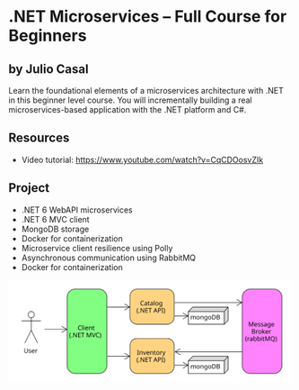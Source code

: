 # .NET Microservices – Full Course for Beginners
## by Julio Casal

Learn the foundational elements of a microservices architecture with .NET in this beginner level course. You will incrementally building a real microservices-based application with the .NET platform and C#.

## Resources
- Video tutorial: https://www.youtube.com/watch?v=CqCDOosvZIk

## Project
- .NET 6 WebAPI microservices
- .NET 6 MVC client
- MongoDB storage
- Docker for containerization
- Microservice client resilience using Polly
- Asynchronous communication using RabbitMQ
- Docker for containerization

![Microservice project](microservice_architecture.svg)